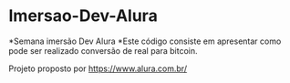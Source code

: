 # Imersao-Dev-Alura

*Semana imersão Dev Alura
*Este código consiste em apresentar como pode ser realizado conversão de real para bitcoin.  

Projeto proposto por https://www.alura.com.br/
